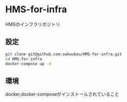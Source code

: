 # HMS-for-infra
HMSのインフラリポジトリ

## 設定
```bash
git clone git@github.com:swkoubou/HMS-for-infra.git
cd HMS-for-infra
docker-compose up -d
```
## 環境
docker,docker-composeがインストールされていること
